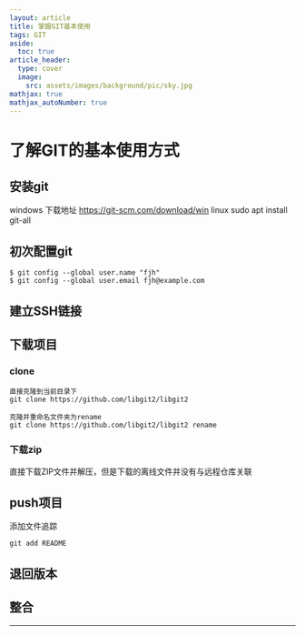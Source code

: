 ```yaml
---
layout: article
title: 掌握GIT基本使用
tags: GIT
aside:
  toc: true
article_header:
  type: cover
  image:
    src: assets/images/background/pic/sky.jpg
mathjax: true
mathjax_autoNumber: true
---
```

# 了解GIT的基本使用方式
## 安装git
windows 下载地址 https://git-scm.com/download/win
linux sudo apt install git-all
## 初次配置git
```
$ git config --global user.name "fjh"
$ git config --global user.email fjh@example.com
```
<!--more-->
## 建立SSH链接

## 下载项目
### clone
```angular2html
直接克隆到当前目录下
git clone https://github.com/libgit2/libgit2

克隆并重命名文件夹为rename
git clone https://github.com/libgit2/libgit2 rename
```
### 下载zip
直接下载ZIP文件并解压，但是下载的离线文件并没有与远程仓库关联
## push项目
添加文件追踪
```gitignore
git add README
```
## 退回版本
## 整合



---
